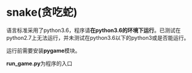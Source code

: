 # snake(贪吃蛇)

语言标准采用了python3.6，程序请**在python3.6的环境下运行**。已测试在python2.7上无法运行，并未测试在python3.6以下的python3或是否能运行。

运行前需要安装**pygame**模块。

**run_game.py**为程序的入口

